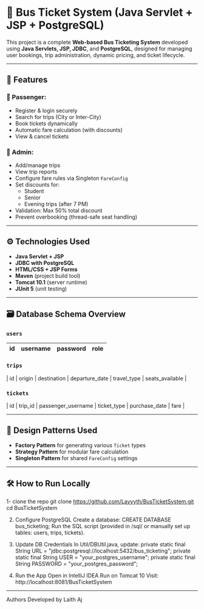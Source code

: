 # 🚌 Bus Ticket System (Java Servlet + JSP + PostgreSQL)

This project is a complete **Web-based Bus Ticketing System** developed using **Java Servlets, JSP, JDBC**, and **PostgreSQL**, designed for managing user bookings, trip administration, dynamic pricing, and ticket lifecycle.

---

## 🔧 Features

### 👤 Passenger:
- Register & login securely
- Search for trips (City or Inter-City)
- Book tickets dynamically
- Automatic fare calculation (with discounts)
- View & cancel tickets

### 👮 Admin:
- Add/manage trips
- View trip reports
- Configure fare rules via Singleton `FareConfig`
- Set discounts for:
  - Student
  - Senior
  - Evening trips (after 7 PM)
- Validation: Max 50% total discount
- Prevent overbooking (thread-safe seat handling)

---

## ⚙️ Technologies Used

- **Java Servlet + JSP**
- **JDBC with PostgreSQL**
- **HTML/CSS + JSP Forms**
- **Maven** (project build tool)
- **Tomcat 10.1** (server runtime)
- **JUnit 5** (unit testing)

---

## 🗃 Database Schema Overview

### `users`
| id | username | password | role |
|----|----------|----------|------|

### `trips`
| id | origin | destination | departure_date | travel_type | seats_available |

### `tickets`
| id | trip_id | passenger_username | ticket_type | purchase_date | fare |

---

## 🧠 Design Patterns Used

- **Factory Pattern** for generating various `Ticket` types
- **Strategy Pattern** for modular fare calculation
- **Singleton Pattern** for shared `FareConfig` settings

---

## 🛠 How to Run Locally

1- clone the repo 
git clone https://github.com/Layyyth/BusTicketSystem.git
cd BusTicketSystem

2. Configure PostgreSQL
Create a database:
CREATE DATABASE bus_ticketing;
Run the SQL script (provided in /sql/ or manually set up tables: users, trips, tickets).

3. Update DB Credentials
In Util/DBUtil.java, update:
private static final String URL = "jdbc:postgresql://localhost:5432/bus_ticketing";
private static final String USER = "your_postgres_username";
private static final String PASSWORD = "your_postgres_password";

4. Run the App
Open in IntelliJ IDEA
Run on Tomcat 10
Visit: http://localhost:8081/BusTicketSystem

------------------------------------------------------

 Authors
Developed by Laith Aj
